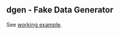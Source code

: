 ## dgen - Fake Data Generator

See [working example](http://dl.dropboxusercontent.com/u/8906188/dgen/index.html).
